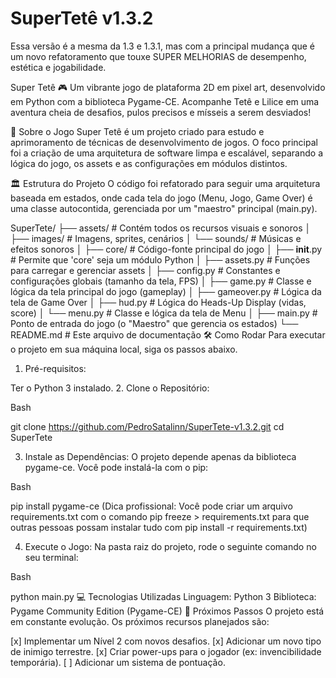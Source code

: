 # SuperTetê v1.3.2
Essa versão é a mesma da 1.3 e 1.3.1, mas com a principal mudança que é um novo refatoramento que touxe SUPER MELHORIAS de desempenho, estética e jogabilidade.

Super Tetê 🎮
Um vibrante jogo de plataforma 2D em pixel art, desenvolvido em Python com a biblioteca Pygame-CE. Acompanhe Tetê e Lilice em uma aventura cheia de desafios, pulos precisos e mísseis a serem desviados!

🚀 Sobre o Jogo
Super Tetê é um projeto criado para estudo e aprimoramento de técnicas de desenvolvimento de jogos. O foco principal foi a criação de uma arquitetura de software limpa e escalável, separando a lógica do jogo, os assets e as configurações em módulos distintos.

🏛️ Estrutura do Projeto
O código foi refatorado para seguir uma arquitetura baseada em estados, onde cada tela do jogo (Menu, Jogo, Game Over) é uma classe autocontida, gerenciada por um "maestro" principal (main.py).

SuperTete/
├── assets/            # Contém todos os recursos visuais e sonoros
│   ├── images/        # Imagens, sprites, cenários
│   └── sounds/        # Músicas e efeitos sonoros
│
├── core/              # Código-fonte principal do jogo
│   ├── __init__.py    # Permite que 'core' seja um módulo Python
│   ├── assets.py      # Funções para carregar e gerenciar assets
│   ├── config.py      # Constantes e configurações globais (tamanho da tela, FPS)
│   ├── game.py        # Classe e lógica da tela principal do jogo (gameplay)
│   ├── gameover.py    # Lógica da tela de Game Over
│   ├── hud.py         # Lógica do Heads-Up Display (vidas, score)
│   └── menu.py        # Classe e lógica da tela de Menu
│
├── main.py            # Ponto de entrada do jogo (o "Maestro" que gerencia os estados)
└── README.md          # Este arquivo de documentação
🛠️ Como Rodar
Para executar o projeto em sua máquina local, siga os passos abaixo.

1. Pré-requisitos:

Ter o Python 3 instalado.
2. Clone o Repositório:

Bash

git clone https://github.com/PedroSatalinn/SuperTete-v1.3.2.git
cd SuperTete

3. Instale as Dependências:
O projeto depende apenas da biblioteca pygame-ce. Você pode instalá-la com o pip:

Bash

pip install pygame-ce
(Dica profissional: Você pode criar um arquivo requirements.txt com o comando pip freeze > requirements.txt para que outras pessoas possam instalar tudo com pip install -r requirements.txt)

4. Execute o Jogo:
Na pasta raiz do projeto, rode o seguinte comando no seu terminal:

Bash

python main.py
💻 Tecnologias Utilizadas
Linguagem: Python 3
Biblioteca: Pygame Community Edition (Pygame-CE)
🎯 Próximos Passos
O projeto está em constante evolução. Os próximos recursos planejados são:

[x] Implementar um Nível 2 com novos desafios.
[x] Adicionar um novo tipo de inimigo terrestre.
[x] Criar power-ups para o jogador (ex: invencibilidade temporária).
[ ] Adicionar um sistema de pontuação.
